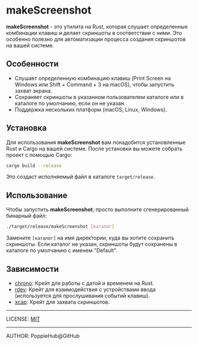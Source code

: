 # makeScreenshot

**makeScreenshot** - это утилита на Rust, которая слушает определенные комбинации клавиш и делает скриншоты в соответствии с ними. Это особенно полезно для автоматизации процесса создания скриншотов на вашей системе.

## Особенности

- Слушает определенную комбинацию клавиш (Print Screen на Windows или  Shift + Command + 3 на macOS), чтобы запустить захват экрана.
- Сохраняет скриншоты в указанном пользователем каталоге или в каталоге по умолчанию, если он не указан.
- Поддержка нескольких платформ (macOS, Linux, Windows).

## Установка

Для использования **makeScreenshot** вам понадобится установленные Rust и Cargo на вашей системе. После установки вы можете собрать проект с помощью Cargo:
```bash
cargo build --release
```

Это создаст исполняемый файл в каталоге `target/release`.

## Использование

Чтобы запустить **makeScreenshot**, просто выполните сгенерированный бинарный файл:
```bash
./target/release/makeScreenshot [каталог]
```

Замените `[каталог]` на имя директории, куда вы хотите сохранить скриншоты. Если каталог не указан, скриншоты будут сохранены в каталоге по умолчанию с именем "Default".

## Зависимости

- [chrono](https://crates.io/crates/chrono): Крейт для работы с датой и временем на Rust.
- [rdev](https://crates.io/crates/rdev): Крейт для взаимодействия с устройствами ввода (используется для прослушивания событий клавиш).
- [xcap](https://crates.io/crates/xcap): Крейт для захвата скриншотов.

----

LICENSE: [MIT](./readme/license.md)

---

AUTHOR: PoppieHub@GitHub
